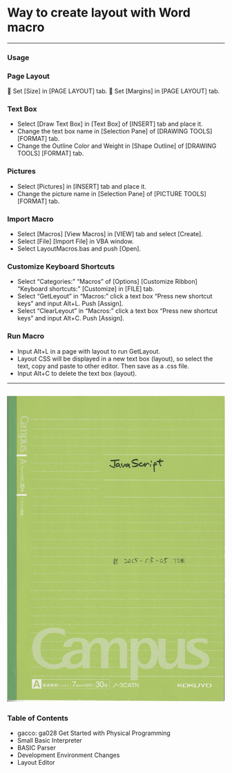 ﻿# Way to create layout with Word macro

---

### Usage

### Page Layout
	Set [Size] in [PAGE LAYOUT] tab.
	Set [Margins] in [PAGE LAYOUT] tab.

### Text Box
- Select [Draw Text Box] in [Text Box] of [INSERT] tab and place it.
- Change the text box name in [Selection Pane] of [DRAWING TOOLS] [FORMAT] tab.
- Change the Outline Color and Weight in [Shape Outline] of [DRAWING TOOLS] [FORMAT] tab.
 
### Pictures
- Select [Pictures] in [INSERT] tab and place it.
- Change the picture name in [Selection Pane] of [PICTURE TOOLS] [FORMAT] tab.

### Import Macro
- Select [Macros] [View Macros] in [VIEW] tab and select [Create].
- Select [File] [Import File] in VBA window.
- Select LayoutMacros.bas and push [Open].

### Customize Keyboard Shortcuts
- Select “Categories:” “Macros” of [Options] [Customize Ribbon] “Keyboard shortcuts:” [Customize] in [FILE] tab.
- Select “GetLeyout” in “Macros:” click a text box “Press new shortcut keys” and input Alt+L.  Push [Assign].
- Select “ClearLeyout” in “Macros:” click a text box “Press new shortcut keys” and input Alt+C.  Push [Assign].

### Run Macro
- Input Alt+L in a page with layout to run GetLayout.
- Layout CSS will be displayed in a new text box (layout), so select the text, copy and paste to other editor.  Then save as a .css file.
- Input Alt+C to delete the text box (layout).

---
![Note JavaScript](../img/Javascript.jpg)
---

### Table of Contents
- gacco: ga028 Get Started with Physical Programming
- Small Basic Interpreter
- BASIC Parser
- Development Environment Changes
- Layout Editor
